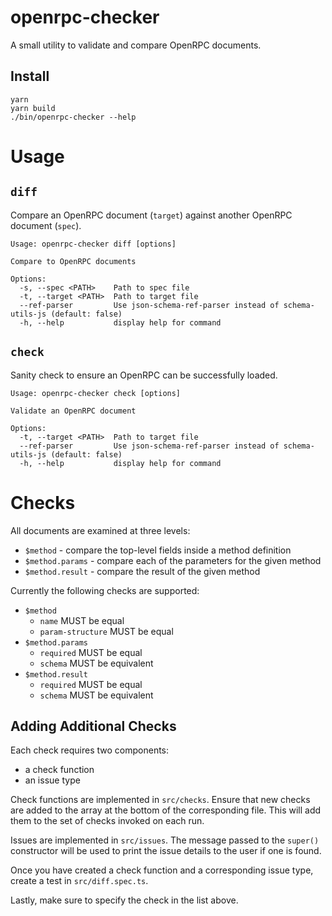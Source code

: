 # openrpc-checker

A small utility to validate and compare OpenRPC documents.

## Install

```shell
yarn
yarn build
./bin/openrpc-checker --help
```

# Usage

## `diff`

Compare an OpenRPC document (`target`) against another OpenRPC document (`spec`).

```shell
Usage: openrpc-checker diff [options]

Compare to OpenRPC documents

Options:
  -s, --spec <PATH>    Path to spec file
  -t, --target <PATH>  Path to target file
  --ref-parser         Use json-schema-ref-parser instead of schema-utils-js (default: false)
  -h, --help           display help for command
```

## `check`

Sanity check to ensure an OpenRPC can be successfully loaded.

```shell
Usage: openrpc-checker check [options]

Validate an OpenRPC document

Options:
  -t, --target <PATH>  Path to target file
  --ref-parser         Use json-schema-ref-parser instead of schema-utils-js (default: false)
  -h, --help           display help for command
```

# Checks

All documents are examined at three levels:
- `$method` - compare the top-level fields inside a method definition
- `$method.params` - compare each of the parameters for the given method
- `$method.result` - compare the result of the given method

Currently the following checks are supported:
- `$method`
  - `name` MUST be equal
  - `param-structure` MUST be equal
- `$method.params`
  - `required` MUST be equal
  - `schema` MUST be equivalent
- `$method.result`
  - `required` MUST be equal
  - `schema` MUST be equivalent

## Adding Additional Checks

Each check requires two components:
- a check function
- an issue type

Check functions are implemented in `src/checks`. Ensure that new checks are added to the array at the bottom of the corresponding file. This will add them to the set of checks invoked on each run.

Issues are implemented in `src/issues`. The message passed to the `super()` constructor will be used to print the 
issue details to the user if one is found. 

Once you have created a check function and a corresponding issue type, create a test in `src/diff.spec.ts`. 

Lastly, make sure to specify the check in the list above.
